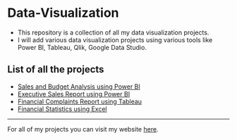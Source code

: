 # Data-Visualization

- This repository is a collection of all my data visualization projects.
- I will add various data visualization projects using various tools like Power BI, Tableau, Qlik, Google Data Studio.

## List of all the projects

- [Sales and Budget Analysis using Power BI](https://github.com/preetparmar/Data-Visualization/tree/main/Sales%20and%20Budget%20Analysis)
- [Executive Sales Report using Power BI](https://github.com/preetparmar/Data-Visualization/tree/main/Executive%20Sales%20Report)
- [Financial Complaints Report using Tableau](https://github.com/preetparmar/Data-Visualization/tree/main/Financial%20Complaints%20using%20Tableau)
- [Financial Statistics using Excel](https://github.com/preetparmar/Data-Visualization/tree/main/Financial%20Complaints%20using%20Tableau)

---

For all of my projects you can visit my website [here](https://preetparmar.com/projects).
